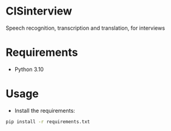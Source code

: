 # CISinterview
Speech recognition, transcription and translation, for interviews


# Requirements
- Python 3.10

# Usage
- Install the requirements:
```bash
pip install -r requirements.txt
```